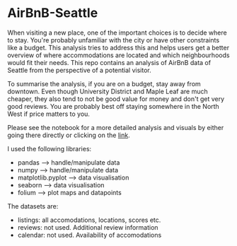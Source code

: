 # AirBnB-Seattle
When visiting a new place, one of the important choices is to decide where to stay. You're probably unfamiliar with the city or have other constraints like a budget. This analysis tries to address this and helps users get a better overview of where accommodations are located and which neighbourhoods would fit their needs. This repo contains an analysis of AirBnB data of Seattle from the perspective of a potential visitor. 

To summarise the analysis, if you are on a budget, stay away from downtown. Even though University District and Maple Leaf are much cheaper, they also tend to not be good value for money and don't get very good reviews. You are probably best off staying somewhere in the North West if price matters to you.

Please see the notebook for a more detailed analysis and visuals by either going there directly or clicking on the [link](https://github.com/AleKosc/AirBnB-Seattle/blob/master/AirBnB%20Seattle.ipynb).

I used the following libraries:

  - pandas --> handle/manipulate data
  - numpy --> handle/manipulate data
  - matplotlib.pyplot --> data visualisation
  - seaborn --> data visualisation
  - folium --> plot maps and datapoints

The datasets are:

  - listings: all accomodations, locations, scores etc.
  - reviews: not used. Additional review information
  - calendar: not used. Availability of accomodations 

